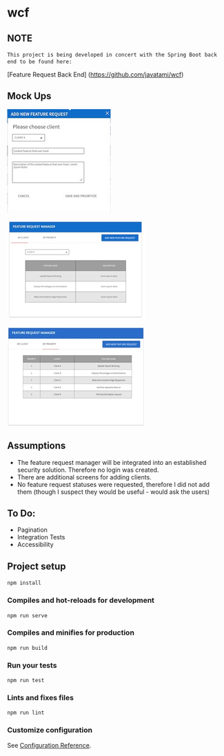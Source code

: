 # wcf

## NOTE

```
This project is being developed in concert with the Spring Boot back end to be found here:
```
[Feature Request Back End] (https://github.com/javatami/wcf)

## Mock Ups

![design 1](https://github.com/javatami/features-vue/blob/master/src/assets/add.jpg?raw=true)

![design 2](https://github.com/javatami/features-vue/blob/master/src/assets/byClient.jpg?raw=true)

![design 2](https://github.com/javatami/features-vue/blob/master/src/assets/bypriority.jpg?raw=true)

## Assumptions
 - The feature request manager will be integrated into an established security solution. Therefore no login was created.
 - There are additional screens for adding clients.
 - No feature request statuses were requested, therefore I did not add them (though I suspect they would be useful - would ask the users)
 
## To Do:
- Pagination
- Integration Tests
- Accessibility
## Project setup
```
npm install
```

### Compiles and hot-reloads for development
```
npm run serve
```

### Compiles and minifies for production
```
npm run build
```

### Run your tests
```
npm run test
```

### Lints and fixes files
```
npm run lint
```

### Customize configuration
See [Configuration Reference](https://cli.vuejs.org/config/).
